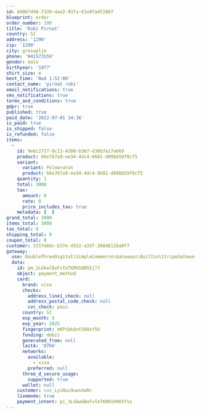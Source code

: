 ```yaml
---
id: 84067d48-f339-4ae2-93fa-61e0fadf2887
blueprint: order
order_number: 199
title: 'Robi Pirnat'
country: SI
address: '1290'
zip: '1290'
city: grosuplje
phone: '041573559'
gender: male
birthyear: '1977'
shirt_size: m
best_time: 'Nad 1:52:00'
contact_name: 'pirnat robi'
email_notifications: true
sms_notifications: true
terms_and_conditions: true
gdpr: true
published: true
paid_date: '2022-07-01 14:36'
is_paid: true
is_shipped: false
is_refunded: false
items:
  -
    id: 9e6c2757-8c13-4300-b367-d36b7e17a669
    product: 66e767a9-ee34-4dc4-8681-d09bb59f0cf5
    variant:
      variant: Polmaraton
      product: 66e767a9-ee34-4dc4-8681-d09bb59f0cf5
    quantity: 1
    total: 3000
    tax:
      amount: 0
      rate: 0
      price_includes_tax: true
    metadata: {  }
grand_total: 3000
items_total: 3000
tax_total: 0
shipping_total: 0
coupon_total: 0
customer: 3317eb8c-b37e-4552-a33f-2684811ba0f7
gateway:
  use: DoubleThreeDigital\SimpleCommerce\Gateways\Builtin\StripeGateway
  data:
    id: pm_1LGkwlBuFvIeTKRH1ABSEj7J
    object: payment_method
    card:
      brand: visa
      checks:
        address_line1_check: null
        address_postal_code_check: null
        cvc_check: pass
      country: SI
      exp_month: 5
      exp_year: 2025
      fingerprint: mKPzbkQot568xY56
      funding: debit
      generated_from: null
      last4: '0766'
      networks:
        available:
          - visa
        preferred: null
      three_d_secure_usage:
        supported: true
      wallet: null
    customer: cus_LyiNus9uwsXwRc
    livemode: true
    payment_intent: pi_3LGkwGBuFvIeTKRH1H983fsu
---
```

